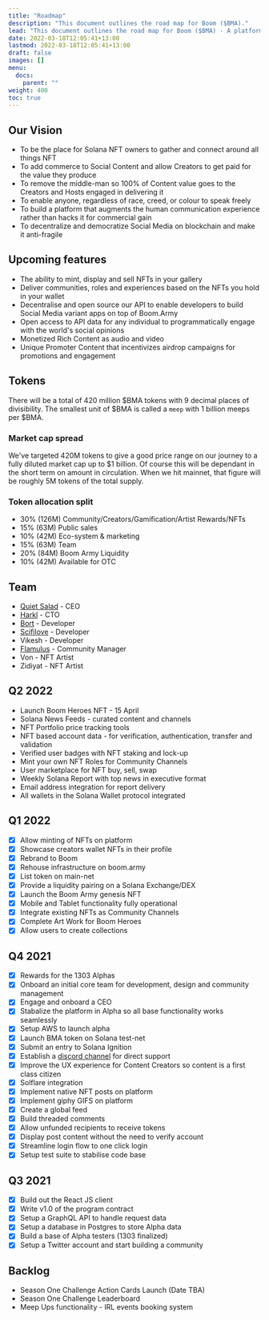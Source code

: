 ```yaml
---
title: "Roadmap"
description: "This document outlines the road map for Boom ($BMA)."
lead: "This document outlines the road map for Boom ($BMA) - A platform designed and built for Creators to connect with their Communities through the power of NFTs on the Solana network."
date: 2022-03-18T12:05:41+13:00
lastmod: 2022-03-18T12:05:41+13:00
draft: false
images: []
menu:
  docs:
    parent: ""
weight: 400
toc: true
---
```

## Our Vision

- To be the place for Solana NFT owners to gather and connect around all things NFT
- To add commerce to Social Content and allow Creators to get paid for the value they produce
- To remove the middle-man so 100% of Content value goes to the Creators and Hosts engaged in delivering it
- To enable anyone, regardless of race, creed, or colour to speak freely
- To build a platform that augments the human communication experience rather than hacks it for commercial gain
- To decentralize and democratize Social Media on blockchain and make it anti-fragile

## Upcoming features

- The ability to mint, display and sell NFTs in your gallery
- Deliver communities, roles and experiences based on the NFTs you hold in your wallet
- Decentralise and open source our API to enable developers to build Social Media variant apps on top of Boom.Army
- Open access to API data for any individual to programmatically engage with the world's social opinions
- Monetized Rich Content as audio and video
- Unique Promoter Content that incentivizes airdrop campaigns for promotions and engagement

## Tokens

There will be a total of 420 million $BMA tokens with 9 decimal places of divisibility. The smallest unit of $BMA is called a `meep` with 1 billion meeps per $BMA.

### Market cap spread

We've targeted 420M tokens to give a good price range on our journey to a fully diluted market cap up to $1 billion. Of course this will be dependant in the short term on amount in circulation. When we hit mainnet, that figure will be roughly 5M tokens of the total supply.

### Token allocation split

- 30% (126M) Community/Creators/Gamification/Artist Rewards/NFTs
- 15% (63M) Public sales
- 10% (42M) Eco-system & marketing
- 15% (63M) Team
- 20% (84M) Boom Army Liquidity
- 10% (42M) Available for OTC

## Team

- [Quiet Salad](https://twitter.com/dingo_dingo2020) - CEO
- [Harkl](https://twitter.com/harkl_) - CTO
- [Bort](https://github.com/Bort-license-plate) - Developer
- [Scifilove](https://github.com/scifilove) - Developer
- Vikesh - Developer
- [Flamulus](https://twitter.com/Flamulus) - Community Manager
- Von - NFT Artist
- Zidiyat - NFT Artist

## Q2 2022

- Launch Boom Heroes NFT - 15 April
- Solana News Feeds - curated content and channels
- NFT Portfolio price tracking tools
- NFT based account data - for verification, authentication, transfer and validation
- Verified user badges with NFT staking and lock-up
- Mint your own NFT Roles for Community Channels
- User marketplace for NFT buy, sell, swap
- Weekly Solana Report with top news in executive format
- Email address integration for report delivery
- All wallets in the Solana Wallet protocol integrated

## Q1 2022

- [x] Allow minting of NFTs on platform
- [x] Showcase creators wallet NFTs in their profile
- [x] Rebrand to Boom
- [x] Rehouse infrastructure on boom.army
- [x] List token on main-net
- [x] Provide a liquidity pairing on a Solana Exchange/DEX
- [x] Launch the Boom Army genesis NFT
- [x] Mobile and Tablet functionality fully operational
- [x] Integrate existing NFTs as Community Channels
- [x] Complete Art Work for Boom Heroes
- [x] Allow users to create collections

## Q4 2021

- [x] Rewards for the 1303 Alphas
- [x] Onboard an initial core team for development, design and community management
- [x] Engage and onboard a CEO
- [x] Stabalize the platform in Alpha so all base functionality works seamlessly
- [x] Setup AWS to launch alpha
- [x] Launch BMA token on Solana test-net
- [x] Submit an entry to Solana Ignition
- [x] Establish a [discord channel](https://discord.gg/HfN66JSY) for direct support
- [x] Improve the UX experience for Content Creators so content is a first class citizen
- [x] Solflare integration
- [x] Implement native NFT posts on platform
- [x] Implement giphy GIFS on platform
- [x] Create a global feed
- [x] Build threaded comments
- [x] Allow unfunded recipients to receive tokens
- [x] Display post content without the need to verify account
- [x] Streamline login flow to one click login
- [x] Setup test suite to stabilise code base

## Q3 2021

- [x] Build out the React JS client
- [x] Write v1.0 of the program contract
- [x] Setup a GraphQL API to handle request data
- [x] Setup a database in Postgres to store Alpha data
- [x] Build a base of Alpha testers (1303 finalized)
- [x] Setup a Twitter account and start building a community

## Backlog

- Season One Challenge Action Cards Launch (Date TBA)
- Season One Challenge Leaderboard
- Meep Ups functionality - IRL events booking system
